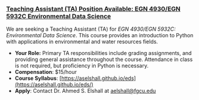 ### [Teaching Assistant (TA) Position Available: EGN 4930/EGN 5932C Environmental Data Science](https://aselshall.github.io/ads/eds-ta)

We are seeking a Teaching Assistant (TA) for *EGN 4930/EGN 5932C: Environmental Data Science*. This course provides an introduction to Python with applications in environmental and water resources fields.  

- **Your Role:** Primary TA responsibilities include grading assignments, and providing general assistance throughout the course. Attendance in class is not required, but proficiency in Python is necessary.
- **Compensation**: $15/hour
- **Course Syllabus**: [https://aselshall.github.io/eds](https://aselshall.github.io/eds/)
- **Apply**: Contact Dr. Ahmed S. Elshall at [aelshall@fgcu.edu](mailto:aelshall@fgcu.edu)
